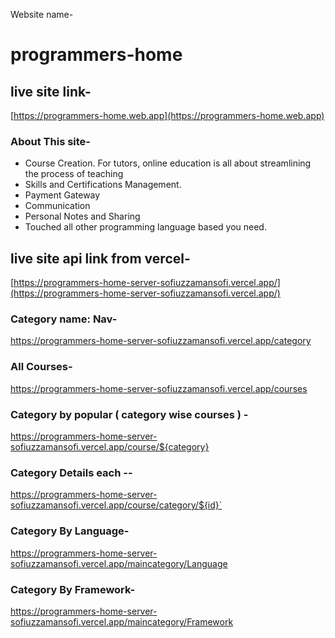  Website name-
 # programmers-home


## live site link- 
 [https://programmers-home.web.app](https://programmers-home.web.app) 


### About This site-
<ul>
<li>Course Creation. For tutors, online education is all about streamlining the process of teaching</li>
<li>Skills and Certifications Management.</li>
<li>Payment Gateway</li>
<li>Communication</li>
<li>Personal Notes and Sharing</li>
<li>Touched all other programming language based you need.</li>
</ul>






## live site api link from vercel- 
 [https://programmers-home-server-sofiuzzamansofi.vercel.app/](https://programmers-home-server-sofiuzzamansofi.vercel.app/) 






 ### Category name:  Nav- 
 https://programmers-home-server-sofiuzzamansofi.vercel.app/category
 ### All Courses- 
 https://programmers-home-server-sofiuzzamansofi.vercel.app/courses


 ### Category by popular ( category wise courses ) - 
https://programmers-home-server-sofiuzzamansofi.vercel.app/course/${category}
 ### Category Details each --
 https://programmers-home-server-sofiuzzamansofi.vercel.app/course/category/${id}`

 ### Category By Language- 
 https://programmers-home-server-sofiuzzamansofi.vercel.app/maincategory/Language
 ### Category By Framework- 
 https://programmers-home-server-sofiuzzamansofi.vercel.app/maincategory/Framework